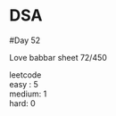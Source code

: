 # DSA

#Day 52

Love babbar sheet
    72/450
    
leetcode   
easy : 5   
medium: 1   
hard: 0    


